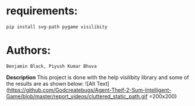 # requirements:

    pip install svg-path pygame visilibity

# Authors:
    Benjamin Black, Piyush Kumar Bhuva
    
**Description**
This project is done with the help visilibity library and some of the results are as shown below:
![Alt Text](https://github.com/Godcreatebugs/Agent-Theif-2-Sum-Intelligent-Game/blob/master/report_videos/cluttered_static_path.gif =200x200) 
